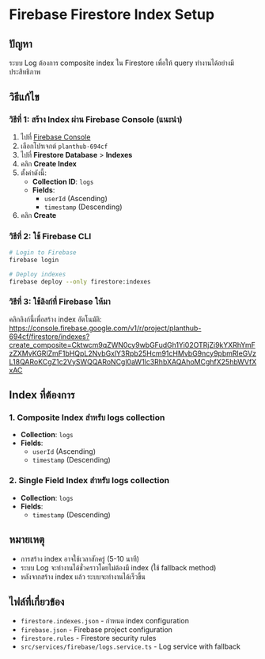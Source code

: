 # Firebase Firestore Index Setup

## ปัญหา
ระบบ Log ต้องการ composite index ใน Firestore เพื่อให้ query ทำงานได้อย่างมีประสิทธิภาพ

## วิธีแก้ไข

### วิธีที่ 1: สร้าง Index ผ่าน Firebase Console (แนะนำ)

1. ไปที่ [Firebase Console](https://console.firebase.google.com/)
2. เลือกโปรเจกต์ `planthub-694cf`
3. ไปที่ **Firestore Database** > **Indexes**
4. คลิก **Create Index**
5. ตั้งค่าดังนี้:
   - **Collection ID**: `logs`
   - **Fields**:
     - `userId` (Ascending)
     - `timestamp` (Descending)
6. คลิก **Create**

### วิธีที่ 2: ใช้ Firebase CLI

```bash
# Login to Firebase
firebase login

# Deploy indexes
firebase deploy --only firestore:indexes
```

### วิธีที่ 3: ใช้ลิงก์ที่ Firebase ให้มา

คลิกลิงก์นี้เพื่อสร้าง index อัตโนมัติ:
https://console.firebase.google.com/v1/r/project/planthub-694cf/firestore/indexes?create_composite=Cktwcm9qZWN0cy9wbGFudGh1Yi02OTRjZi9kYXRhYmFzZXMvKGRlZmF1bHQpL2NvbGxlY3Rpb25Hcm91cHMvbG9ncy9pbmRleGVzL18QARoKCgZ1c2VySWQQARoNCgl0aW1lc3RhbXAQAhoMCghfX25hbWVfXxAC

## Index ที่ต้องการ

### 1. Composite Index สำหรับ logs collection
- **Collection**: `logs`
- **Fields**: 
  - `userId` (Ascending)
  - `timestamp` (Descending)

### 2. Single Field Index สำหรับ logs collection
- **Collection**: `logs`
- **Fields**:
  - `timestamp` (Descending)

## หมายเหตุ

- การสร้าง index อาจใช้เวลาสักครู่ (5-10 นาที)
- ระบบ Log จะทำงานได้ชั่วคราวโดยไม่ต้องมี index (ใช้ fallback method)
- หลังจากสร้าง index แล้ว ระบบจะทำงานได้เร็วขึ้น

## ไฟล์ที่เกี่ยวข้อง

- `firestore.indexes.json` - กำหนด index configuration
- `firebase.json` - Firebase project configuration
- `firestore.rules` - Firestore security rules
- `src/services/firebase/logs.service.ts` - Log service with fallback
